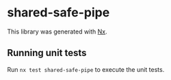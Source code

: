 # shared-safe-pipe

This library was generated with [Nx](https://nx.dev).

## Running unit tests

Run `nx test shared-safe-pipe` to execute the unit tests.
